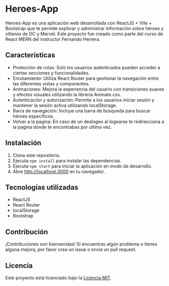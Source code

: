 # Heroes-App

Heroes-App es una aplicación web desarrollada con ReactJS + Vite + Bootstrap que te permite explorar y administrar información sobre héroes y villanos de DC y Marvel. Este proyecto fue creado como parte del curso de React MERN del instructor Fernando Herrera.

## Características

- Protección de rutas: Solo los usuarios autenticados pueden acceder a ciertas secciones y funcionalidades.
- Enrutamiento: Utiliza React Router para gestionar la navegación entre las diferentes vistas y componentes.
- Animaciones: Mejora la experiencia del usuario con transiciones suaves y efectos visuales utilizando la libreria Animate.css.
- Autenticación y autorización: Permite a los usuarios iniciar sesión y mantener la sesión activa utilizando localStorage.
- Barra de navegación: Incluye una barra de búsqueda para buscar héroes específicos.
- Volver a la pagina: En caso de un deslogeo al logearse te redirecciona a la pagina donde te encontrabas por ultima vez.

## Instalación

1. Clona este repositorio.
2. Ejecuta `npm install` para instalar las dependencias.
3. Ejecuta `npm start` para iniciar la aplicación en modo de desarrollo.
4. Abre [http://localhost:3000](http://localhost:3000) en tu navegador.

## Tecnologías utilizadas

- ReactJS
- React Router
- localStorage
- Bootstrap

## Contribución

¡Contribuciones son bienvenidas! Si encuentras algún problema o tienes alguna mejora, por favor crea un issue o envía un pull request.

## Licencia

Este proyecto está licenciado bajo la [Licencia MIT](https://opensource.org/licenses/MIT).
